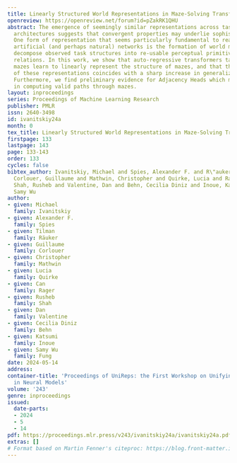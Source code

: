```yaml
---
title: Linearly Structured World Representations in Maze-Solving Transformers
openreview: https://openreview.net/forum?id=pZakRK1QHU
abstract: The emergence of seemingly similar representations across tasks and neural
  architectures suggests that convergent properties may underlie sophisticated behavior.
  One form of representation that seems particularly fundamental to reasoning in many
  artificial (and perhaps natural) networks is the formation of world models, which
  decompose observed task structures into re-usable perceptual primitives and task-relevant
  relations. In this work, we show that auto-regressive transformers tasked with solving
  mazes learn to linearly represent the structure of mazes, and that the formation
  of these representations coincides with a sharp increase in generalization performance.
  Furthermore, we find preliminary evidence for Adjacency Heads which may play a role
  in computing valid paths through mazes.
layout: inproceedings
series: Proceedings of Machine Learning Research
publisher: PMLR
issn: 2640-3498
id: ivanitskiy24a
month: 0
tex_title: Linearly Structured World Representations in Maze-Solving Transformers
firstpage: 133
lastpage: 143
page: 133-143
order: 133
cycles: false
bibtex_author: Ivanitskiy, Michael and Spies, Alexander F. and R\"auker, Tilman and
  Corlouer, Guillaume and Mathwin, Christopher and Quirke, Lucia and Rager, Can and
  Shah, Rusheb and Valentine, Dan and Behn, Cecilia Diniz and Inoue, Katsumi and Fung,
  Samy Wu
author:
- given: Michael
  family: Ivanitskiy
- given: Alexander F.
  family: Spies
- given: Tilman
  family: Räuker
- given: Guillaume
  family: Corlouer
- given: Christopher
  family: Mathwin
- given: Lucia
  family: Quirke
- given: Can
  family: Rager
- given: Rusheb
  family: Shah
- given: Dan
  family: Valentine
- given: Cecilia Diniz
  family: Behn
- given: Katsumi
  family: Inoue
- given: Samy Wu
  family: Fung
date: 2024-05-14
address:
container-title: 'Proceedings of UniReps: the First Workshop on Unifying Representations
  in Neural Models'
volume: '243'
genre: inproceedings
issued:
  date-parts:
  - 2024
  - 5
  - 14
pdf: https://proceedings.mlr.press/v243/ivanitskiy24a/ivanitskiy24a.pdf
extras: []
# Format based on Martin Fenner's citeproc: https://blog.front-matter.io/posts/citeproc-yaml-for-bibliographies/
---
```


